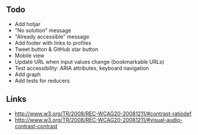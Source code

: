 ## Todo

* Add hotjar
* "No solution" message
* "Already accessible" message
* Add footer with links to profiles
* Tweet button & GitHub star button
* Mobile view
* Update URL when input values change (bookmarkable URLs)
* Test accessibility: ARIA attributes, keyboard navigation
* Add graph
* Add tests for reducers



## Links

* http://www.w3.org/TR/2008/REC-WCAG20-20081211/#contrast-ratiodef
* http://www.w3.org/TR/2008/REC-WCAG20-20081211/#visual-audio-contrast-contrast
